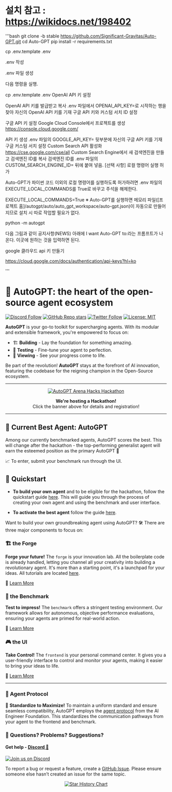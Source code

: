 # 설치 참고 : https://wikidocs.net/198402
'''bash
git clone -b stable https://github.com/Significant-Gravitas/Auto-GPT.git
cd Auto-GPT
pip install -r requirements.txt

cp .env.template .env


.env 작성

.env 파일 생성

다음 명령을 실행.

cp .env.template .env
OpenAI API 키 설정

OpenAI API 키를 발급받고 복사
.env 파일에서 OPENAI_API_KEY=로 시작하는 행을 찾아 자신의 OpenAI API 키를 기재
구글 API 키와 커스텀 서치 ID 설정

구글 API 키 설정
Google Cloud Console에서 프로젝트를 생성
https://console.cloud.google.com/

API 키 생성
.env 파일의 GOOGLE_API_KEY= 뒷부분에 자신의 구글 API 키를 기재
구글 커스텀 서치 설정
Custom Search API 활성화
https://cse.google.com/cse/all
Custom Search Engine에서 새 검색엔진을 만들고 검색엔진 ID를 복사
검색엔진 ID를 .env 파일의 CUSTOM_SEARCH_ENGINE_ID= 뒤에 붙여 넣음.
[선택 사항] 로컬 명령어 실행 허가

Auto-GPT가 파이썬 코드 이외의 로컬 명령어를 실행하도록 허가하려면 .env 파일의 EXECUTE_LOCAL_COMMANDS를 True로 바꾸고 주석을 해제한다.

EXECUTE_LOCAL_COMMANDS=True
※ Auto-GPT를 실행하면 메모리 파일([프로젝트 홈]/autogpt/auto/auto_gpt_workspace/auto-gpt.json)이 자동으로 만들어지므로 설치 시 따로 작업할 필요가 없다.


python -m autogpt

다음 그림과 같이 공지사항(NEWS) 아래에 I want Auto-GPT to:라는 프롬프트가 나온다. 이곳에 원하는 것을 입력하면 된다.


google 클라우드 api 키 만들기

https://cloud.google.com/docs/authentication/api-keys?hl=ko




'''

# 🌟 AutoGPT: the heart of the open-source agent ecosystem

[![Discord Follow](https://dcbadge.vercel.app/api/server/autogpt?style=flat)](https://discord.gg/autogpt) [![GitHub Repo stars](https://img.shields.io/github/stars/Significant-Gravitas/AutoGPT?style=social)](https://github.com/Significant-Gravitas/AutoGPT/stargazers) [![Twitter Follow](https://img.shields.io/twitter/follow/auto_gpt?style=social)](https://twitter.com/Auto_GPT) [![License: MIT](https://img.shields.io/badge/License-MIT-yellow.svg)](https://opensource.org/licenses/MIT)

**AutoGPT** is your go-to toolkit for supercharging agents. With its modular and extensible framework, you're empowered to focus on:

- 🏗️ **Building** - Lay the foundation for something amazing.
- 🧪 **Testing** - Fine-tune your agent to perfection.
- 👀 **Viewing** - See your progress come to life.

Be part of the revolution! **AutoGPT** stays at the forefront of AI innovation, featuring the codebase for the reigning champion in the Open-Source ecosystem.

---

<p align="center">
  <a href="https://lablab.ai/event/autogpt-arena-hacks">
    <img src="https://lablab.ai/_next/image?url=https%3A%2F%2Fstorage.googleapis.com%2Flablab-static-eu%2Fimages%2Fevents%2Fcll6p5cxj0000356zslac05gg%2Fcll6p5cxj0000356zslac05gg_imageLink_562z1jzj.jpg&w=1080&q=75" alt="AutoGPT Arena Hacks Hackathon" />
  </a>
</p>
<p align="center">
  <strong>We're hosting a Hackathon!</strong>
  <br>
  Click the banner above for details and registration!
</p>

---

## 🥇 Current Best Agent: AutoGPT

Among our currently benchmarked agents, AutoGPT scores the best. This will change after the hackathon - the top-performing generalist agent will earn the esteemed position as the primary AutoGPT 🎊

📈 To enter, submit your benchmark run through the UI.

## 🌟 Quickstart

- **To build your own agent** and to be eligible for the hackathon, follow the quickstart guide [here](https://github.com/Significant-Gravitas/AutoGPT/blob/master/autogpts/forge/tutorials/001_getting_started.md). This will guide you through the process of creating your own agent and using the benchmark and user interface.

- **To activate the best agent** follow the guide [here](https://github.com/Significant-Gravitas/AutoGPT/blob/master/autogpts/autogpt/README.md).

Want to build your own groundbreaking agent using AutoGPT? 🛠️ There are three major components to focus on:

### 🏗️ the Forge

**Forge your future!** The `forge` is your innovation lab. All the boilerplate code is already handled, letting you channel all your creativity into building a revolutionary agent. It's more than a starting point, it's a launchpad for your ideas. All tutorials are located [here](https://github.com/Significant-Gravitas/AutoGPT/tree/master/autogpts/forge/tutorials).

📘 [Learn More](https://github.com/Significant-Gravitas/AutoGPT/tree/master/autogpts/forge)

### 🎯 the Benchmark

**Test to impress!** The `benchmark` offers a stringent testing environment. Our framework allows for autonomous, objective performance evaluations, ensuring your agents are primed for real-world action.

📘 [Learn More](https://github.com/Significant-Gravitas/AutoGPT/blob/master/benchmark)

### 🎮 the UI

**Take Control!** The `frontend` is your personal command center. It gives you a user-friendly interface to control and monitor your agents, making it easier to bring your ideas to life.

📘 [Learn More](https://github.com/Significant-Gravitas/AutoGPT/tree/master/frontend)

---

### 🔄 Agent Protocol

🔌 **Standardize to Maximize!** To maintain a uniform standard and ensure seamless compatibility, AutoGPT employs the [agent protocol](https://agentprotocol.ai/) from the AI Engineer Foundation. This standardizes the communication pathways from your agent to the frontend and benchmark.

### 🤔 Questions? Problems? Suggestions?

#### Get help - [Discord 💬](https://discord.gg/autogpt)

[![Join us on Discord](https://invidget.switchblade.xyz/autogpt)](https://discord.gg/autogpt)

To report a bug or request a feature, create a [GitHub Issue](https://github.com/Significant-Gravitas/AutoGPT/issues/new/choose). Please ensure someone else hasn’t created an issue for the same topic.

<p align="center">
  <a href="https://star-history.com/#Significant-Gravitas/AutoGPT&Date">
    <img src="https://api.star-history.com/svg?repos=Significant-Gravitas/AutoGPT&type=Date" alt="Star History Chart">
  </a>
</p>
